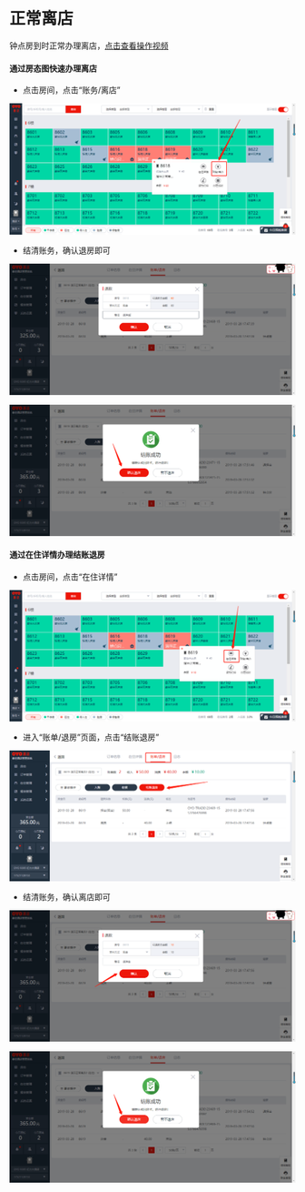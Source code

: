 # 正常离店

钟点房到时正常办理离店，[点击查看操作视频](http://crs-pms-vidio.oss-cn-beijing.aliyuncs.com/%E9%92%9F%E7%82%B9%E6%88%BF%E9%80%80%E6%88%BF.mp4)

#### 通过房态图快速办理离店

* 点击房间，点击“账务/离店”

![](../../../.gitbook/assets/image%20%28192%29.png)

* 结清账务，确认退房即可

![](../../../.gitbook/assets/image%20%28599%29.png)

![](../../../.gitbook/assets/image%20%28471%29.png)

#### 通过在住详情办理结账退房

* 点击房间，点击“在住详情”

![](../../../.gitbook/assets/image%20%28459%29.png)

* 进入“账单/退房”页面，点击“结账退房”

![](../../../.gitbook/assets/image%20%28529%29.png)

* 结清账务，确认离店即可

![](../../../.gitbook/assets/image%20%2817%29.png)

![](../../../.gitbook/assets/image%20%28465%29.png)





